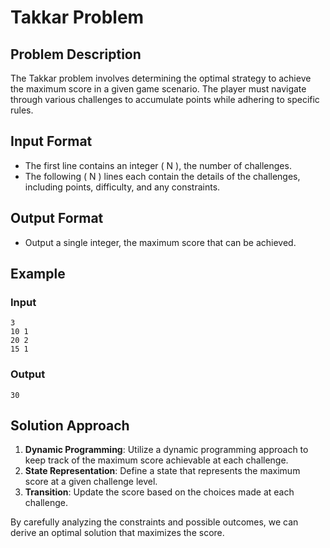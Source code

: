 # Takkar Problem

## Problem Description

The Takkar problem involves determining the optimal strategy to achieve the maximum score in a given game scenario. The player must navigate through various challenges to accumulate points while adhering to specific rules.

## Input Format

- The first line contains an integer \( N \), the number of challenges.
- The following \( N \) lines each contain the details of the challenges, including points, difficulty, and any constraints.

## Output Format

- Output a single integer, the maximum score that can be achieved.

## Example

### Input
```
3
10 1
20 2
15 1
```

### Output
```
30
```

## Solution Approach

1. **Dynamic Programming**: Utilize a dynamic programming approach to keep track of the maximum score achievable at each challenge.
2. **State Representation**: Define a state that represents the maximum score at a given challenge level.
3. **Transition**: Update the score based on the choices made at each challenge.

By carefully analyzing the constraints and possible outcomes, we can derive an optimal solution that maximizes the score.
